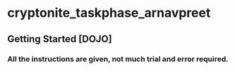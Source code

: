 # cryptonite_taskphase_arnavpreet
## Getting Started [DOJO]
### All the instructions are given, not much trial and error required. 
